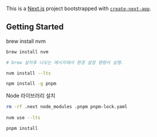 This is a [Next.js](https://nextjs.org/) project bootstrapped with [`create-next-app`](https://github.com/vercel/next.js/tree/canary/packages/create-next-app).

## Getting Started

brew install nvm
```bash
brew install nvm

# brew 설치후 나오는 메시지에서 환경 설정 명령서 실행.

nvm install --lts

npm install -g pnpm
```

Node 라이브러리 설치
```bash
rm -rf .next node_modules .pnpm pnpm-lock.yaml
 
nvm use --lts 

pnpm install
```